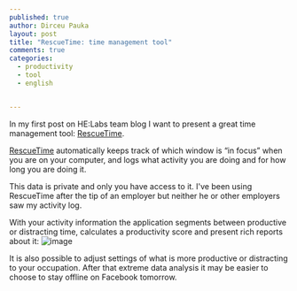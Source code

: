 ```yaml
---
published: true
author: Dirceu Pauka
layout: post
title: "RescueTime: time management tool"
comments: true
categories:
  - productivity
  - tool
  - english


---
```

In my first post on HE:Labs team blog I want to present a great time management tool: [RescueTime](https://www.rescuetime.com).

[RescueTime](https://www.rescuetime.com) automatically keeps track of which window is “in focus” when you are on your computer, and logs what activity you are doing and for how long you are doing it.

<!--more-->

This data is private and only you have access to it. I've been using RescueTime after the tip of an employer but neither he or other employers saw my activity log.

With your activity information the application segments between productive or distracting time, calculates a productivity score and present rich reports about it:
![image](/blog/images/posts/2013-12-27/rescuetime.gif)

It is also possible to adjust settings of what is more productive or distracting to your occupation. After that extreme data analysis it may be easier to choose to stay offline on Facebook tomorrow.

